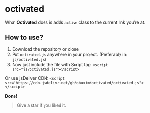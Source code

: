 # octivated
What **Octivated** does is adds `active` class to the current link you're at.

## How to use?
1. Download the repository or clone
2. Put `octivated.js` anywhere in your project. (Preferably in: `js/octivated.js`)
3. Now just include the file with Script tag: `<script src="js/octivated.js"></script>`

Or use jsDeliver CDN: `<script src="https://cdn.jsdelivr.net/gh/obuxim/octivated/octivated.js"></script>`

**Done!**

> Give a star if you liked it.
